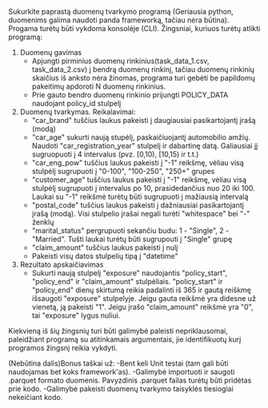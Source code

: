 Sukurkite paprastą duomenų tvarkymo programą (Geriausia python, duomenims galima naudoti panda frameworką, tačiau nėra būtina). Progama turėtų būti vykdoma konsolėje (CLI).
Žingsniai, kuriuos turėtų atlikti programą:
1) Duomenų gavimas
	- Apjungti pirminius duomenų rinkinius(task_data_1.csv, task_data_2.csv) į bendrą duomenų rinkinį, tačiau duomenų rinkinių skaičius iš anksto nėra žinomas, programa  turi gebėti be papildomų pakeitimų apdoroti N duomenų rinkinius.
	- Prie gauto bendro duomenų rinkinio prijungti POLICY_DATA naudojant policy_id stulpelį
2) Duomenų tvarkymas. Reikalavimai:
	- "car_brand" tuščius laukus pakeisti į daugiausiai pasikartojantį įrašą (modą)
	- "car_age" sukurti naują stupėlį, paskaičiuojantį automobilio amžių. Naudoti "car_registration_year" stulpelį ir dabartinę datą. Galiausiai jį sugruopuoti į 4 intervalus (pvz. [0,10), [10,15) ir t.t.)
	- "car_eng_pow" tuščius laukus pakeisti į "-1" reikšmę, vėliau visą stulpėlį sugrupuoti į "0-100", "100-250", "250+" grupes
	- "customer_age" tuščius laukus pakeisti į "-1" reikšmę, vėliau visą stulpėlį sugrupuoti į intervalus po 10, prasidedančius nuo 20 iki 100. Laukai su "-1" reikšmė turėtų būti sugrupuoti į mažiausią intervalą
	- "postal_code" tuščius laukus pakeisti į dažniausiai pasikartojantį įrašą (modą). Visi stulpelio įrašai negali turėti "whitespace" bei "-" ženklų
	- "marital_status" pergrupuoti sekančiu budu: 1 - "Single", 2 - "Married". Tušti laukai turėtų būti sugrupouti į "Single" grupę
	- "claim_amount" tuščius laukus pakeisti į nulį
	- Pakeisti visų datos stulpelių tipą į "datetime"
3) Rezultato apskaičiavimas
	- Sukurti naują stulpelį "exposure" naudojantis "policy_start", "policy_end" ir "claim_amount" stulpėliais. "policy_start" ir "policy_end" dienų skirtumą reikia padalinti iš 365 ir gautą reiškmę išsaugoti "exposure" stulpelyje. Jeigu gauta reikšmė yra didesne už vienetą, ją pakeisti "1". Jeigu įrašo "claim_amount" reikšmė yra "0", tai "exposure" lygus nuliui.

Kiekvieną iš šių žingsnių turi būti galimybė paleisti nepriklausomai, paleidžiant programą su atitinkamais argumentais, jie identifikuotų kurį programos žingsnį reikia vykdyti.


(Nebūtina dalis)Bonus taškai už:
	-Bent keli Unit testai (tam gali būti naudojamas bet koks framework'as).
	-Galimybė importuoti ir saugoti .parquet formato duomenis. Pavyzdinis .parquet failas turėtų būti pridėtas prie kodo.
	-Galimybė pakeisti duomenų tvarkymo taisyklės tiesiogiai nekeičiant kodo.


